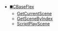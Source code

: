 * [◼️CBaseFlex](/)
	* [GetCurrentScene](CBaseFlex/GetCurrentScene)
	* [GetSceneByIndex](CBaseFlex/GetSceneByIndex)
	* [ScriptPlayScene](CBaseFlex/ScriptPlayScene)

